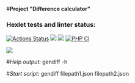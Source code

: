 #**Project "Difference calculator"**

### Hexlet tests and linter status:
[![Actions Status](https://github.com/YanaKramareva/php-project-lvl2/workflows/hexlet-check/badge.svg)](https://github.com/YanaKramareva/php-project-lvl2/actions)
<a href="https://codeclimate.com/github/YanaKramareva/php-project-lvl2/maintainability"><img src="https://api.codeclimate.com/v1/badges/82facc7880f6f8be7c76/maintainability" /></a>
<a href="https://codeclimate.com/github/YanaKramareva/php-project-lvl2/test_coverage"><img src="https://api.codeclimate.com/v1/badges/82facc7880f6f8be7c76/test_coverage" /></a>
[![PHP CI](https://github.com/YanaKramareva/php-project-lvl2/actions/workflows/workflow.yml/badge.svg)](https://github.com/YanaKramareva/php-project-lvl2/actions/workflows/workflow.yml)

<a href="https://asciinema.org/a/7OhWi5DrD4xMAhtOOUkWgO5wC" target="_blank"><img src="https://asciinema.org/a/7OhWi5DrD4xMAhtOOUkWgO5wC.svg" /></a>

#*Help output:*
gendiff -h

#*Start script:*
gendiff filepath1.json filepath2.json
